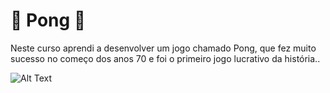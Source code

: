 # 🏓 Pong 🏓

Neste curso aprendi a desenvolver um jogo chamado Pong, que fez muito sucesso no começo dos anos 70 e foi o primeiro jogo lucrativo da história..

![Alt Text](https://s3.amazonaws.com/alura-start-public/555-Pong-com-P5Js/aula1/aula1.gif)
